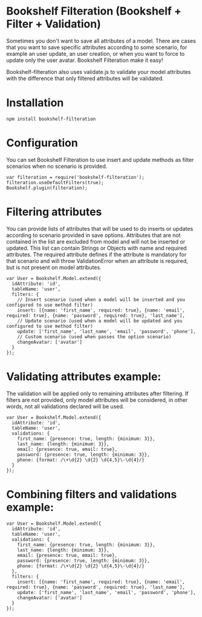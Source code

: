 # Bookshelf Filteration (Bookshelf + Filter + Validation)
Sometimes you don't want to save all attributes of a model. There are cases that you want to save specific attributes according to some scenario, for example an user update, an user creation, or when you want to force to update only the user avatar. Bookshelf Filteration make it easy!

Bookshelf-filteration also uses validate.js to validate your model attributes with the difference that only filtered attributes will be validated.

# Installation
````
npm install bookshelf-filteration
````

# Configuration
You can set Bookshelf Filteration to use insert and update methods as filter scenarios when no scenario is provided.
````
var filteration = require('bookshelf-filteration');
filteration.useDefaultFilters(true);
Bookshelf.plugin(filteration);
````

# Filtering attributes
You can provide lists of attributes that will be used to do inserts or updates according to scenario provided in save options. Attributes that are not contained in the list are excluded from model and will not be inserted or updated. This list can contain Strings or Objects with name and required attributes.
The required attribute defines if the attribute is mandatory for that scenario and will throw ValidationError when an attribute is required, but is not present on model attributes.

````
var User = Bookshelf.Model.extend({
  idAttribute: 'id',
  tableName: 'user',
  filters: {
    // Insert scenario (used when a model will be inserted and you configured to use method filter)
    insert: [{name: 'first_name', required: true}, {name: 'email', required: true}, {name: 'password', required: true}, 'last_name'],
    // Update scenario (used when a model will be updated and you configured to use method filter)
    update: ['first_name', 'last_name', 'email', 'password', 'phone'],
    // Custom scenario (used when passes the option scenario)
    changeAvatar: ['avatar']
  }
});
````

# Validating attributes example:
The validation will be applied only to remaining attributes after filtering. If filters are not provided, only model attributes will be considered, in other words, not all validations declared will be used.

````
var User = Bookshelf.Model.extend({
  idAttribute: 'id',
  tableName: 'user',
  validations: {
    first_name: {presence: true, length: {minimum: 3}},
    last_name: {length: {minimum: 3}},
    email: {presence: true, email: true},
    password: {presence: true, length: {minimum: 3}},
    phone: {format: /\+\d{2} \d{2} \d{4,5}\-\d{4}/}
  }
});
````

# Combining filters and validations example:
````
var User = Bookshelf.Model.extend({
  idAttribute: 'id',
  tableName: 'user',
  validations: {
    first_name: {presence: true, length: {minimum: 3}},
    last_name: {length: {minimum: 3}},
    email: {presence: true, email: true},
    password: {presence: true, length: {minimum: 3}},
    phone: {format: /\+\d{2} \d{2} \d{4,5}\-\d{4}/}
  },
  filters: {
    insert: [{name: 'first_name', required: true}, {name: 'email', required: true}, {name: 'password', required: true}, 'last_name'],
    update: ['first_name', 'last_name', 'email', 'password', 'phone'],
    changeAvatar: ['avatar']
  }
});
````
